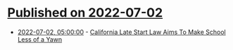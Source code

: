# [Published on 2022-07-02](index.md)

* [2022-07-02, 05:00:00](https://news.slashdot.org/story/22/07/01/2348243/california-late-start-law-aims-to-make-school-less-of-a-yawn?utm_source=rss1.0mainlinkanon&utm_medium=feed) - [California Late Start Law Aims To Make School Less of a Yawn](https://news.slashdot.org/story/22/07/01/2348243/california-late-start-law-aims-to-make-school-less-of-a-yawn?utm_source=rss1.0mainlinkanon&utm_medium=feed)
